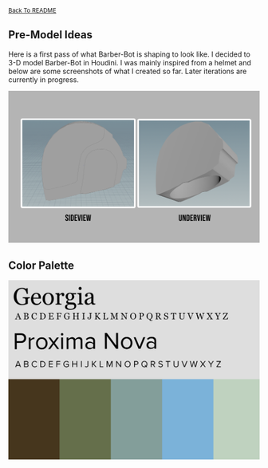 <small>[Back To README](https://github.com/maubanel/Barber-Bot) </small>

## Pre-Model Ideas
Here is a first pass of what Barber-Bot is shaping to look like. I decided to 3-D model Barber-Bot in Houdini. I was mainly inspired from a helmet and below are some screenshots of what I created so far. Later iterations are currently in progress.

<img src="images/premodels.png">

## Color Palette

<img src="images/newpalette_1withfont.png">
